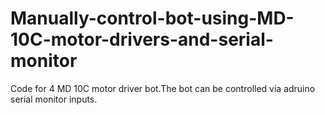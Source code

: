 # Manually-control-bot-using-MD-10C-motor-drivers-and-serial-monitor
Code for 4 MD 10C motor driver bot.The bot can be controlled via adruino serial monitor inputs.
